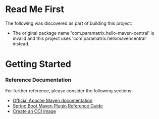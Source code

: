 # Read Me First
The following was discovered as part of building this project:

* The original package name 'com.paramatrix.hello-maven-central' is invalid and this project uses 'com.paramatrix.hellomavencentral' instead.

# Getting Started

### Reference Documentation
For further reference, please consider the following sections:

* [Official Apache Maven documentation](https://maven.apache.org/guides/index.html)
* [Spring Boot Maven Plugin Reference Guide](https://docs.spring.io/spring-boot/docs/2.4.0-SNAPSHOT/maven-plugin/reference/html/)
* [Create an OCI image](https://docs.spring.io/spring-boot/docs/2.4.0-SNAPSHOT/maven-plugin/reference/html/#build-image)

